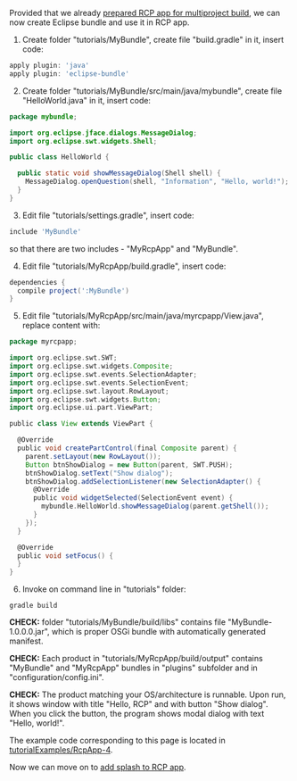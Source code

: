 Provided that we already [prepared RCP app for multiproject build](Prepare-RCP-app-for-multiproject-build), we can now create Eclipse bundle and use it in RCP app.

1. Create folder "tutorials/MyBundle", create file "build.gradle" in it, insert code:

  ```groovy
  apply plugin: 'java'
  apply plugin: 'eclipse-bundle'
  ```

2. Create folder "tutorials/MyBundle/src/main/java/mybundle", create file "HelloWorld.java" in it, insert code:

  ```java
  package mybundle;

  import org.eclipse.jface.dialogs.MessageDialog;
  import org.eclipse.swt.widgets.Shell;

  public class HelloWorld {

    public static void showMessageDialog(Shell shell) {
      MessageDialog.openQuestion(shell, "Information", "Hello, world!");
    }
  }
  ```

3. Edit file "tutorials/settings.gradle", insert code:

  ```groovy
  include 'MyBundle'
  ```
  so that there are two includes - "MyRcpApp" and "MyBundle".

4. Edit file "tutorials/MyRcpApp/build.gradle", insert code:

  ```groovy
  dependencies {
    compile project(':MyBundle')
  }
  ```

5. Edit file "tutorials/MyRcpApp/src/main/java/myrcpapp/View.java", replace content with:

  ```groovy
  package myrcpapp;

  import org.eclipse.swt.SWT;
  import org.eclipse.swt.widgets.Composite;
  import org.eclipse.swt.events.SelectionAdapter;
  import org.eclipse.swt.events.SelectionEvent;
  import org.eclipse.swt.layout.RowLayout;
  import org.eclipse.swt.widgets.Button;
  import org.eclipse.ui.part.ViewPart;

  public class View extends ViewPart {

    @Override
    public void createPartControl(final Composite parent) {
      parent.setLayout(new RowLayout());
      Button btnShowDialog = new Button(parent, SWT.PUSH);
      btnShowDialog.setText("Show dialog");
      btnShowDialog.addSelectionListener(new SelectionAdapter() {
        @Override
        public void widgetSelected(SelectionEvent event) {
          mybundle.HelloWorld.showMessageDialog(parent.getShell());
        }
      });
    }

    @Override
    public void setFocus() {
    }
  }
  ```

6. Invoke on command line in "tutorials" folder:
  ```shell
  gradle build
  ```

  **CHECK:** folder "tutorials/MyBundle/build/libs" contains file "MyBundle-1.0.0.0.jar", which is proper OSGi bundle with automatically generated manifest.

  **CHECK:** Each product in "tutorials/MyRcpApp/build/output" contains "MyBundle" and "MyRcpApp" bundles in "plugins" subfolder and in "configuration/config.ini". 

  **CHECK:** The product matching your OS/architecture is runnable. Upon run, it shows window with title "Hello, RCP" and with button "Show dialog". When you click the button, the program shows modal dialog with text "Hello, world!".

The example code corresponding to this page is located in [tutorialExamples/RcpApp-4](../tree/master/tutorialExamples/RcpApp-4).

Now we can move on to [add splash to RCP app](Add-splash-to-RCP-app).